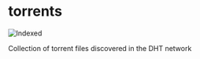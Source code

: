 torrents 
========
![Indexed](https://img.shields.io/badge/indexed-163586-blue)

Collection of torrent files discovered in the DHT network
